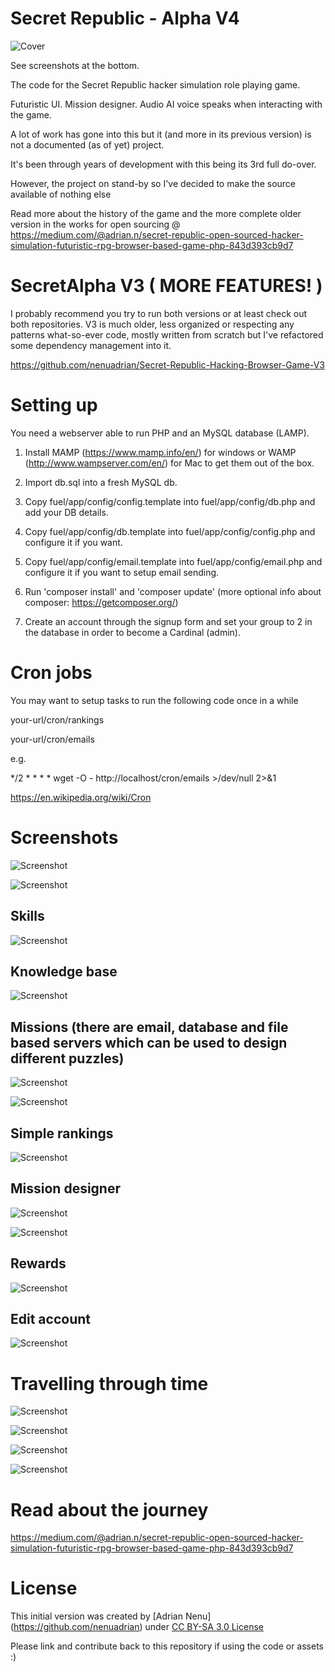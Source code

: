 # Secret Republic - Alpha V4

<p align="center">

![Cover](images/cover.jpg)

</p>

See screenshots at the bottom.

The code for the Secret Republic hacker simulation role playing game.

Futuristic UI. Mission designer. Audio AI voice speaks when interacting with the game.

A lot of work has gone into this but it (and more in its previous version) is not a documented (as of yet) project.

It's been through years of development with this being its 3rd full do-over.

However, the project on stand-by so I've decided to make the source available of nothing else

Read more about the history of the game and the more complete older version in the works for open sourcing @ https://medium.com/@adrian.n/secret-republic-open-sourced-hacker-simulation-futuristic-rpg-browser-based-game-php-843d393cb9d7

# SecretAlpha V3 ( MORE FEATURES! )

I probably recommend you try to run both versions or at least check out both repositories. V3 is much older, less organized or respecting any patterns what-so-ever code, mostly written from scratch but I've refactored some dependency management into it.

https://github.com/nenuadrian/Secret-Republic-Hacking-Browser-Game-V3

# Setting up

You need a webserver able to run PHP and an MySQL database (LAMP). 

1. Install MAMP (https://www.mamp.info/en/) for windows or WAMP (http://www.wampserver.com/en/) for Mac to get them out of the box.

2. Import db.sql into a fresh MySQL db.

3. Copy fuel/app/config/config.template into fuel/app/config/db.php and add your DB details.

4. Copy fuel/app/config/db.template into fuel/app/config/config.php and configure it if you want.

5. Copy fuel/app/config/email.template into fuel/app/config/email.php and configure it if you want to setup email sending.

6. Run 'composer install' and 'composer update' (more optional info about composer: https://getcomposer.org/)

7. Create an account through the signup form and set your group to 2 in the database in order to become a Cardinal (admin).

# Cron jobs

You may want to setup tasks to run the following code once in a while

your-url/cron/rankings

your-url/cron/emails

e.g.

*/2 * * * * wget -O - http://localhost/cron/emails >/dev/null 2>&1

https://en.wikipedia.org/wiki/Cron

# Screenshots

![Screenshot](images/1.png)

![Screenshot](images/2.png)

## Skills
![Screenshot](images/3.png)

## Knowledge base
![Screenshot](images/4.png)

## Missions (there are email, database and file based servers which can be used to design different puzzles)
![Screenshot](images/5.png)

![Screenshot](images/6.png)

## Simple rankings
![Screenshot](images/7.png)

## Mission designer
![Screenshot](images/8.png)

![Screenshot](images/9.png)

## Rewards
![Screenshot](images/10.png)

## Edit account
![Screenshot](images/11.png)


# Travelling through time

![Screenshot](images/v21.png)

![Screenshot](images/v22.png)

![Screenshot](images/original1.png)

![Screenshot](images/original2.png)

# Read about the journey

https://medium.com/@adrian.n/secret-republic-open-sourced-hacker-simulation-futuristic-rpg-browser-based-game-php-843d393cb9d7

# License

This initial version was created by [Adrian Nenu] (https://github.com/nenuadrian) under [CC BY-SA 3.0 License](https://creativecommons.org/licenses/by-sa/3.0/)

Please link and contribute back to this repository if using the code or assets :)
